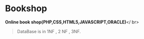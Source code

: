 # Bookshop
**Online book shop(PHP,CSS,HTML5,JAVASCRIPT,ORACLE)**</ br>
>DataBase is in 1NF , 2 NF , 3NF.
